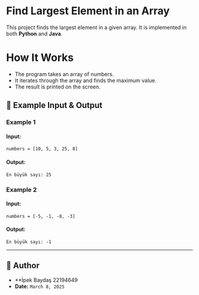 
# Find Largest Element in an Array

This project finds the largest element in a given array. It is implemented in both **Python** and **Java**.

# How It Works

- The program takes an array of numbers.
- It iterates through the array and finds the maximum value.
- The result is printed on the screen.

## 📝 Example Input & Output

### **Example 1**
#### Input:
```
numbers = [10, 5, 3, 25, 8]
```
#### Output:
```
En büyük sayı: 25
```

### **Example 2**
#### Input:
```
numbers = [-5, -1, -8, -3]
```
#### Output:
```
En büyük sayı: -1
```

---

## 👤 Author
- **İpek Baydaş 22194649
- **Date:** `March 8, 2025`
